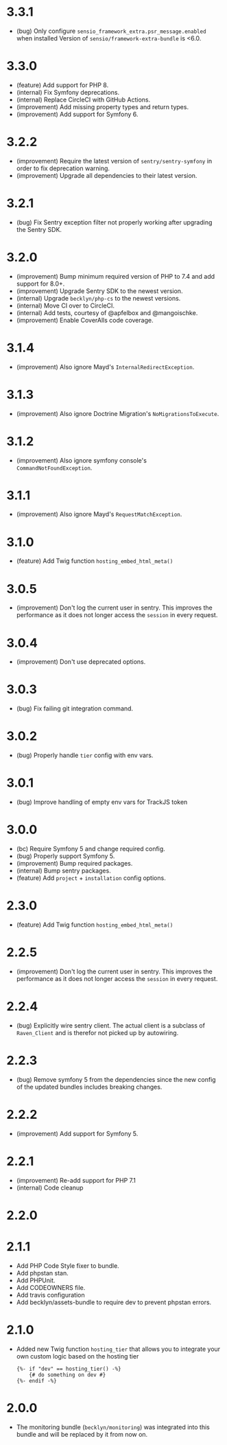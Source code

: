3.3.1
=====

*   (bug) Only configure `sensio_framework_extra.psr_message.enabled` when installed Version of `sensio/framework-extra-bundle` is <6.0.


3.3.0
=====

*   (feature) Add support for PHP 8.
*   (internal) Fix Symfony deprecations.
*   (internal) Replace CircleCI with GitHub Actions.
*   (improvement) Add missing property types and return types.
*   (improvement) Add support for Symfony 6.


3.2.2
=====

*   (improvement) Require the latest version of `sentry/sentry-symfony` in order to fix deprecation warning.
*   (improvement) Upgrade all dependencies to their latest version.


3.2.1
=====

*   (bug) Fix Sentry exception filter not properly working after upgrading the Sentry SDK.


3.2.0
=====

*   (improvement) Bump minimum required version of PHP to 7.4 and add support for 8.0+.
*   (improvement) Upgrade Sentry SDK to the newest version.
*   (internal) Upgrade `becklyn/php-cs` to the newest versions.
*   (internal) Move CI over to CircleCI.
*   (internal) Add tests, courtesy of @apfelbox and @mangoischke.
*   (improvement) Enable CoverAlls code coverage.


3.1.4
=====

*   (improvement) Also ignore Mayd's `InternalRedirectException`.


3.1.3
=====

*   (improvement) Also ignore Doctrine Migration's `NoMigrationsToExecute`.


3.1.2
=====

*   (improvement) Also ignore symfony console's `CommandNotFoundException`.


3.1.1
=====

*   (improvement) Also ignore Mayd's `RequestMatchException`.


3.1.0
=====

*   (feature) Add Twig function `hosting_embed_html_meta()`


3.0.5
=====

*   (improvement) Don't log the current user in sentry. This improves the performance as it does not longer access the `session` in every request.


3.0.4
=====

*   (improvement) Don't use deprecated options.


3.0.3
=====

*   (bug) Fix failing git integration command.


3.0.2
=====

*   (bug) Properly handle `tier` config with env vars.


3.0.1
=====

*   (bug) Improve handling of empty env vars for TrackJS token


3.0.0
=====

*   (bc) Require Symfony 5 and change required config.
*   (bug) Properly support Symfony 5.
*   (improvement) Bump required packages.
*   (internal) Bump sentry packages.
*   (feature) Add `project` + `installation` config options.


2.3.0
=====

*   (feature) Add Twig function `hosting_embed_html_meta()`


2.2.5
=====

*   (improvement) Don't log the current user in sentry. This improves the performance as it does not longer access the `session` in every request.


2.2.4
=====

*   (bug) Explicitly wire sentry client. The actual client is a subclass of `Raven_Client` and is therefor
    not picked up by autowiring.


2.2.3
=====

*   (bug) Remove symfony 5 from the dependencies since the new config of the updated bundles includes breaking changes.


2.2.2
=====

*   (improvement) Add support for Symfony 5.


2.2.1
=====

*   (improvement) Re-add support for PHP 7.1
*   (internal) Code cleanup


2.2.0
=====


2.1.1
=====

*   Add PHP Code Style fixer to bundle.
*   Add phpstan stan.
*   Add PHPUnit.
*   Add CODEOWNERS file.
*   Add travis configuration
*   Add becklyn/assets-bundle to require dev to prevent phpstan errors.

2.1.0
=====

*   Added new Twig function `hosting_tier` that allows you to integrate your own custom logic based on the hosting tier
    
    ```twig
    {%- if "dev" == hosting_tier() -%}
        {# do something on dev #}
    {%- endif -%}
    ```

2.0.0
=====

*   The monitoring bundle (`becklyn/monitoring`) was integrated into this bundle and will be replaced by it from now on.
